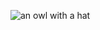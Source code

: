 ![an owl with a hat](https://vignette.wikia.nocookie.net/blogclan-2/images/b/b9/Random-image-15.jpg/revision/latest?cb=20160706220047)
